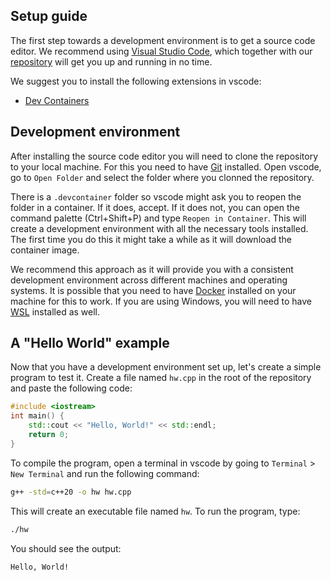 ## Setup guide

The first step towards a development environment is to get a source code editor.
We recommend using [Visual Studio Code](https://code.visualstudio.com/), which
together with our [repository](https://github.com/gustavogutierrezutp/is304)
will get you up and running in no time. 

We suggest you to install the following extensions in vscode:
- [Dev
  Containers](https://marketplace.visualstudio.com/items?itemName=ms-vscode-remote.remote-containers)

## Development environment

After installing the source code editor you will need to clone the repository to
your local machine. For this you need to have [Git](https://git-scm.com/)
installed. Open vscode, go to `Open Folder` and select the folder where you
clonned the repository.

There is a `.devcontainer` folder so vscode might ask you to reopen the folder
in a container. If it does, accept. If it does not, you can open the command
palette (Ctrl+Shift+P) and type `Reopen in Container`. This will create a
development environment with all the necessary tools installed. The first time
you do this it might take a while as it will download the container image.


We recommend this approach as it will provide you with a consistent development
environment across different machines and operating systems. It is possible that
you need to have [Docker](https://www.docker.com/) installed on your machine for
this to work. If you are using Windows, you will need to have
[WSL](https://learn.microsoft.com/en-us/windows/wsl/install) installed as well.

## A "Hello World" example

Now that you have a development environment set up, let's create a simple
program to test it. Create a file named `hw.cpp` in the root of the
repository and paste the following code:

```c++
#include <iostream> 
int main() {
    std::cout << "Hello, World!" << std::endl;
    return 0;
}
```

To compile the program, open a terminal in vscode by going to `Terminal` > `New Terminal`
and run the following command:

```sh
g++ -std=c++20 -o hw hw.cpp
```

This will create an executable file named `hw`. To run the program, type:

```sh 
./hw
```
You should see the output:

```
Hello, World!
```

